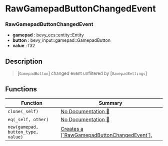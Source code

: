 # RawGamepadButtonChangedEvent

### RawGamepadButtonChangedEvent

- **gamepad** : bevy\_ecs::entity::Entity
- **button** : bevy\_input::gamepad::GamepadButton
- **value** : f32

## Description

>  [`GamepadButton`] changed event unfiltered by [`GamepadSettings`]

## Functions

| Function | Summary |
| --- | --- |
| `clone(_self)` | [No Documentation 🚧](./rawgamepadbuttonchangedevent/clone.md) |
| `eq(_self, other)` | [No Documentation 🚧](./rawgamepadbuttonchangedevent/eq.md) |
| `new(gamepad, button_type, value)` | [ Creates a \[\`RawGamepadButtonChangedEvent\`\]\.](./rawgamepadbuttonchangedevent/new.md) |
